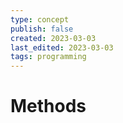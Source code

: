 ```yaml
---
type: concept
publish: false
created: 2023-03-03
last_edited: 2023-03-03
tags: programming
---
```

# Methods